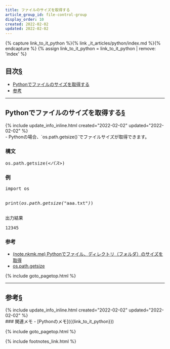 ```yaml
---
title: ファイルのサイズを取得する
article_group_id: file-control-group
display_order: 10
created: 2022-02-02
updated: 2022-02-02
---
```

{% capture link_to_it_python %}{% link _it_articles/python/index.md %}{% endcapture %}
{% assign link_to_it_python = link_to_it_python | remove: 'index' %}
## <a name="index">目次</a><a class="heading-anchor-permalink" href="#目次">§</a>

<ul id="index_ul">
<li><a href="#Pythonでファイルのサイズを取得する">Pythonでファイルのサイズを取得する</a></li>
<li><a href="#参考">参考</a></li>
</ul>

* * *
## <a name="Pythonでファイルのサイズを取得する">Pythonでファイルのサイズを取得する</a><a class="heading-anchor-permalink" href="#Pythonでファイルのサイズを取得する">§</a>
<div class="chapter-updated">{% include update_info_inline.html created="2022-02-02" updated="2022-02-02" %}</div>
- Pythonの場合、`os.path.getsize()`でファイルサイズが取得できます。

### 構文
<div class="code-box-syntax no-title">
<pre>
os.path.getsize(<em>&lt;パス&gt;</em>)
</pre>
</div>

### 例
<div class="code-box no-title">
<pre>
import os

print(<em>os.path.getsize(</em>"aaa.txt"<em>)</em>)
</pre>
</div>
<div class="code-box-output">
<div class="title">出力結果</div>
<pre>
12345
</pre>
</div>

### 参考
- [(note.nkmk.me) Pythonでファイル、ディレクトリ（フォルダ）のサイズを取得](https://note.nkmk.me/python-os-path-getsize/)
- [os.path.getsize](https://docs.python.org/ja/3/library/os.path.html#os.path.getsize)

{% include goto_pagetop.html %}

* * *
## <a name="参考">参考</a><a class="heading-anchor-permalink" href="#参考">§</a>
<div class="chapter-updated">{% include update_info_inline.html created="2022-02-02" updated="2022-02-02" %}</div>
### 関連メモ
- [Pythonのメモ]({{link_to_it_python}})

{% include goto_pagetop.html %}

{% include footnotes_link.html %}
